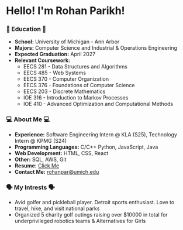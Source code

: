 # Hello! I'm Rohan Parikh!

### 🏫 Education 🏫
- **School:** University of Michigan - Ann Arbor
- **Majors:** Computer Science and Industrial & Operations Engineering
- **Expected Graduation:** April 2027
- **Relevant Coursework:**
  - EECS 281 - Data Structures and Algorithms
  - EECS 485 - Web Systems
  - EECS 370 - Computer Organization
  - EECS 376 - Foundations of Computer Science
  - EECS 203 - Discrete Mathematics
  - IOE 316 - Introduction to Markov Processes
  - IOE 410 - Advanced Optimization and Computational Methods

### 💻 About Me 💻
 - **Experience:** Software Engineering Intern @ KLA (S25), Technology Intern @ KPMG (S24)
 - **Programming Languages:** C/C++ Python, JavaScript, Java
 - **Web Development:** HTML, CSS, React
 - **Other:** SQL, AWS, Git
 - **Resume:** [Click Me](https://drive.google.com/file/d/1_6WrcThhr8_A3eS5kbVs23KXIcsqTcRB/view?usp=sharing)
 - **Contact Me:** rohanpar@umich.edu

### 🗣️ My Intrests 🗣️
 -  Avid golfer and pickleball player. Detroit sports enthusiast. Love to travel, hike, and visit national parks
 -  Organized 5 charity golf outings raising over $10000 in total for underprivileged robotics teams & Alternatives for Girls
